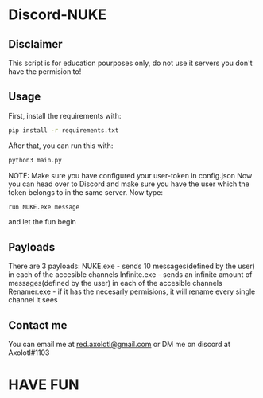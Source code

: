 # Discord-NUKE

## Disclaimer
This script is for education pourposes only, do not use it servers you don't have the permision to!

## Usage
First, install the requirements with:
```bash
pip install -r requirements.txt
```

After that, you can run this with:

```bash
python3 main.py
```
NOTE: Make sure you have configured your user-token in config.json
Now you can head over to Discord and make sure you have the user which the token belongs to in the same server. Now type:
```txt
run NUKE.exe message
```
and let the fun begin

## Payloads
There are 3 payloads:
    NUKE.exe - sends 10 messages(defined by the user) in each of the accesible channels 
    Infinite.exe - sends an infinite amount of messages(defined by the user) in each of the accesible channels 
    Renamer.exe - if it has the necesarly permisions, it will rename every single channel it sees

## Contact me
You can email me at red.axolotl@gmail.com or DM me on discord at Axolotl#1103

# HAVE FUN